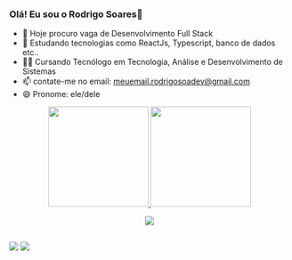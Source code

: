 ### Olá! Eu sou o Rodrigo Soares👋 

- 🔭 Hoje procuro vaga de Desenvolvimento Full Stack
- 🌱 Estudando tecnologias como ReactJs, Typescript, banco de dados etc..
- 👩‍💻 Cursando Tecnólogo em Tecnologia, Análise e Desenvolvimento de Sistemas
- 📫 contate-me no email: meuemail.rodrigosoadev@gmail.com
- 😄 Pronome: ele/dele

<div align="center">
  <a href="https://github.com/rodrigosoadev">
  <img height="180em" src="https://github-readme-stats.vercel.app/api?username=rodrigosoadev&show_icons=true&theme=midnight-purple&include_all_commits=true&count_private=true"/>
  <img height="180em" src="https://github-readme-stats.vercel.app/api/top-langs/?username=rodrigosoadev&layout=compact&langs_count=7&theme=midnight-purple"/>
</div>


  <p align="center">
    <a href="https://skillicons.dev">
      <img src="https://skillicons.dev/icons?i=react,js,ts,css,html,sass,bootstrap,styledcomponents,git,vite,vscode,netlify" />
    </a>
  </p>

##

<div> 
  <a href="https://www.instagram.com/_rodrigosoa/"><img src="https://img.shields.io/badge/-Instagram-%23E4405F?style=for-the-badge&logo=instagram&logoColor=white" target="_blank"></a>
  <a href="https://www.linkedin.com/in/rodrigo-soares-097276241/" target="_blank"><img src="https://img.shields.io/badge/-LinkedIn-%230077B5?style=for-the-badge&logo=linkedin&logoColor=white" target="_blank"></a> 
  
 </div>


